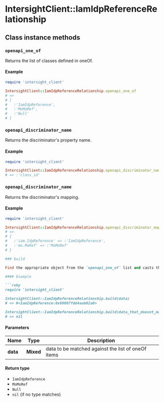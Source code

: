 # IntersightClient::IamIdpReferenceRelationship

## Class instance methods

### `openapi_one_of`

Returns the list of classes defined in oneOf.

#### Example

```ruby
require 'intersight_client'

IntersightClient::IamIdpReferenceRelationship.openapi_one_of
# =>
# [
#   :'IamIdpReference',
#   :'MoMoRef',
#   :'Null'
# ]
```

### `openapi_discriminator_name`

Returns the discriminator's property name.

#### Example

```ruby
require 'intersight_client'

IntersightClient::IamIdpReferenceRelationship.openapi_discriminator_name
# => :'class_id'
```

### `openapi_discriminator_name`

Returns the discriminator's mapping.

#### Example

```ruby
require 'intersight_client'

IntersightClient::IamIdpReferenceRelationship.openapi_discriminator_mapping
# =>
# {
#   :'iam.IdpReference' => :'IamIdpReference',
#   :'mo.MoRef' => :'MoMoRef'
# }

### build

Find the appropriate object from the `openapi_one_of` list and casts the data into it.

#### Example

```ruby
require 'intersight_client'

IntersightClient::IamIdpReferenceRelationship.build(data)
# => #<IamIdpReference:0x00007fdd4aab02a0>

IntersightClient::IamIdpReferenceRelationship.build(data_that_doesnt_match)
# => nil
```

#### Parameters

| Name | Type | Description |
| ---- | ---- | ----------- |
| **data** | **Mixed** | data to be matched against the list of oneOf items |

#### Return type

- `IamIdpReference`
- `MoMoRef`
- `Null`
- `nil` (if no type matches)


